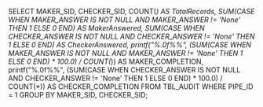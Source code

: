 SELECT 
    MAKER_SID, 
    CHECKER_SID, 
    COUNT(*) AS TotalRecords,
    SUM(CASE WHEN MAKER_ANSWER IS NOT NULL AND MAKER_ANSWER != 'None' THEN 1 ELSE 0 END) AS MakerAnswered,
    SUM(CASE WHEN CHECKER_ANSWER IS NOT NULL AND CHECKER_ANSWER != 'None' THEN 1 ELSE 0 END) AS CheckerAnswered,
    printf("%.0f%%", (SUM(CASE WHEN MAKER_ANSWER IS NOT NULL AND MAKER_ANSWER != 'None' THEN 1 ELSE 0 END) * 100.0) / COUNT(*)) AS MAKER_COMPLETION,
    printf("%.0f%%", (SUM(CASE WHEN CHECKER_ANSWER IS NOT NULL AND CHECKER_ANSWER != 'None' THEN 1 ELSE 0 END) * 100.0) / COUNT(*)) AS CHECKER_COMPLETION
FROM 
    TBL_AUDIT
WHERE PIPE_ID = 1
GROUP BY 
    MAKER_SID, 
    CHECKER_SID;

